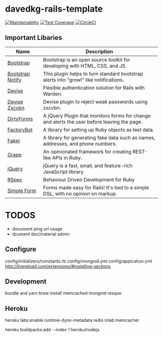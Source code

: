 # davedkg-rails-template
[![Maintainability](https://api.codeclimate.com/v1/badges/84c96cc264dcf00b0449/maintainability)](https://codeclimate.com/github/davedkg/davedkg-rails-template/maintainability)
[![Test Coverage](https://api.codeclimate.com/v1/badges/84c96cc264dcf00b0449/test_coverage)](https://codeclimate.com/github/davedkg/davedkg-rails-template/test_coverage)
[![CircleCI](https://circleci.com/gh/davedkg/davedkg-rails-template/tree/master.svg?style=svg)](https://circleci.com/gh/davedkg/davedkg-rails-template/tree/master)

## Important Libaries
| Name | Description |
| ---- | ----------- |
| [Bootstrap](https://getbootstrap.com/docs/4.0/) | Bootstrap is an open source toolkit for developing with HTML, CSS, and JS. |
| [Bootstrap Notify](http://bootstrap-notify.remabledesigns.com) | This plugin helps to turn standard bootstrap alerts into "growl" like notifications. |
| [Devise](https://github.com/plataformatec/devise) | Flexible authentication solution for Rails with Warden. | 
| [Devise Zxcvbn](https://github.com/bitzesty/devise_zxcvbn) | Devise plugin to reject weak passwords using zxcvbn. | 
| [DirtyForms](https://github.com/snikch/jquery.dirtyforms) | A jQuery Plugin that monitors forms for change and alerts the user before leaving the page. |
| [FactoryBot](https://github.com/thoughtbot/factory_bot) | A library for setting up Ruby objects as test data. |
| [Faker](https://github.com/stympy/faker) | A library for generating fake data such as names, addresses, and phone numbers. |
| [Grape](https://github.com/ruby-grape/grape) | An opinionated framework for creating REST-like APIs in Ruby. |
| [jQuery](https://api.jquery.com) | jQuery is a fast, small, and feature-rich JavaScript library. |
| [RSpec](https://github.com/rspec/rspec) | Behaviour Driven Development for Ruby |
| [Simple Form](https://github.com/plataformatec/simple_form) | Forms made easy for Rails! It's tied to a simple DSL, with no opinion on markup. |


# TODOS

- document ping url usage
- dcument doc/material admin

## Configure
config/initializers/constants.rb
config/mongoid.yml
config/applcation.yml
http://livereload.com/extensions/#installing-sections

## Development

bundle and yarn
brew install memcached
mongoid
resque

## Heroku

heroku labs:enable runtime-dyno-metadata
redis
mlab
memcacher

heroku buildpacks:add --index 1 heroku/nodejs
